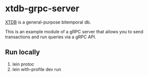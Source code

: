 # xtdb-grpc-server

[XTDB](https://github.com/xtdb/xtdb) is a general-purpose bitemporal db.

This is an example module of a gRPC server that allows you to send transactions and run queries via a gRPC API. 

## Run locally

1. lein protoc
2. lein with-profile dev run
